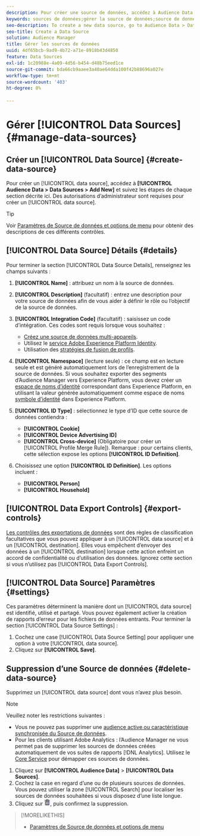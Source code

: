 ```yaml
---
description: Pour créer une source de données, accédez à Audience Data > Data Sources > Add New et suivez les étapes décrites ici pour chaque section. Des autorisations d’administrateur sont requises pour créer une source de données.
keywords: sources de données;gérer la source de données;source de données audience manager
seo-description: To create a new data source, go to Audience Data > Data Sources > Add New and complete the steps for each section described here. Administrator permissions are required to create a data source.
seo-title: Create a Data Source
solution: Audience Manager
title: Gérer les sources de données
uuid: 4df65bcb-9ad9-4b72-a71e-8918b43d4850
feature: Data Sources
exl-id: 1c20988e-4a09-4d56-b454-d48b75eed1ce
source-git-commit: bda66cb9aaee3a40ae64dda100f42b88696a027e
workflow-type: tm+mt
source-wordcount: '403'
ht-degree: 0%

---
```


# Gérer [!UICONTROL Data Sources] {#manage-data-sources}

## Créer un [!UICONTROL Data Source] {#create-data-source}

Pour créer un [!UICONTROL data source], accédez à **[!UICONTROL Audience Data > Data Sources > Add New]** et suivez les étapes de chaque section décrite ici. Des autorisations d’administrateur sont requises pour créer un [!UICONTROL data source].

<!-- create-datasource.xml -->

>[!TIP]
>
>Voir [Paramètres de Source de données et options de menu](../features/datasources-list-and-settings.md#settings-menu-options) pour obtenir des descriptions de ces différents contrôles.

## [!UICONTROL Data Source] Détails {#details}

Pour terminer la section [!UICONTROL Data Source Details], renseignez les champs suivants :

1. **[!UICONTROL Name]** : attribuez un nom à la source de données.
1. **[!UICONTROL Description]** (facultatif) : entrez une description pour votre source de données afin de vous aider à définir le rôle ou l’objectif de la source de données.
1. **[!UICONTROL Integration Code]** (facultatif) : saisissez un code d’intégration. Ces codes sont requis lorsque vous souhaitez :
   * [Créez une source de données multi-appareils](../features/profile-merge-rules/merge-rules-start.md#create-data-source).
   * Utilisez le [service Adobe Experience Platform Identity](https://experienceleague.adobe.com/docs/id-service/using/home.html).
   * Utilisation des [stratégies de fusion de profils](../features/profile-merge-rules/merge-rules-start.md).
1. **[!UICONTROL Namespace]** (lecture seule) : ce champ est en lecture seule et est généré automatiquement lors de l’enregistrement de la source de données. Si vous souhaitez exporter des segments d’Audience Manager vers Experience Platform, vous devez créer un [espace de noms d’identité](https://experienceleague.adobe.com/docs/experience-platform/identity/namespaces.html#manage-namespaces) correspondant dans Experience Platform, en utilisant la valeur générée automatiquement comme espace de noms [symbole d’identité](https://experienceleague.adobe.com/en/docs/experience-platform/identity/features/namespaces#components-of-a-namespace) dans Experience Platform.
1. **[!UICONTROL ID Type]** : sélectionnez le type d’ID que cette source de données contiendra :
   * **[!UICONTROL Cookie]**
   * **[!UICONTROL Device Advertising ID]**
   * **[!UICONTROL Cross-device]** (Obligatoire pour créer un [!UICONTROL Profile Merge Rule]). Remarque : pour certains clients, cette sélection expose les options **[!UICONTROL ID Definition]**.
1. Choisissez une option **[!UICONTROL ID Definition]**. Les options incluent :

   * **[!UICONTROL Person]**
   * **[!UICONTROL Household]**

## [!UICONTROL Data Export Controls] {#export-controls}

[Les contrôles des exportations de données](../features/data-export-controls.md) sont des règles de classification facultatives que vous pouvez appliquer à un [!UICONTROL data source] et à un [!UICONTROL destination]. Elles vous empêchent d’envoyer des données à un [!UICONTROL destination] lorsque cette action enfreint un accord de confidentialité ou d’utilisation des données. Ignorez cette section si vous n’utilisez pas [!UICONTROL Data Export Controls].

## [!UICONTROL Data Source] Paramètres {#settings}

Ces paramètres déterminent la manière dont un [!UICONTROL data source] est identifié, utilisé et partagé. Vous pouvez également activer la création de rapports d’erreur pour les fichiers de données entrants. Pour terminer la section [!UICONTROL Data Source Settings] :

1. Cochez une case [!UICONTROL Data Source Setting] pour appliquer une option à votre [!UICONTROL data source].
2. Cliquez sur **[!UICONTROL Save]**.

## Suppression d’une Source de données {#delete-data-source}

<!-- t_datasource_delete.xml -->

Supprimez un [!UICONTROL data source] dont vous n’avez plus besoin.

>[!NOTE]
>
>Veuillez noter les restrictions suivantes :
>
>* Vous ne pouvez pas supprimer une [audience active ou caractéristique synchronisée du Source de données](../features/traits/client-activity-synced-audience-traits.md).
>* Pour les clients utilisant Adobe Analytics : l’Audience Manager ne vous permet pas de supprimer les sources de données créées automatiquement de vos suites de rapports [!DNL Analytics]. Utilisez le [Core Service](https://experienceleague.adobe.com/en/docs/core-services/interface/services/customer-attributes/attributes) pour démapper ces sources de données.

1. Cliquez sur **[!UICONTROL Audience Data]** > **[!UICONTROL Data Sources]**.
1. Cochez la case en regard d’une ou de plusieurs sources de données.
Vous pouvez utiliser la zone [!UICONTROL Search] pour localiser les sources de données souhaitées si vous disposez d’une liste longue.
1. Cliquez sur ![](assets/icon_trash.png), puis confirmez la suppression.


>[!MORELIKETHIS]
>
>* [Paramètres de Source de données et options de menu](../features/datasources-list-and-settings.md#settings-menu-options)
